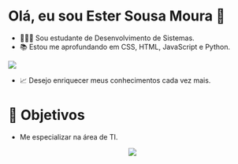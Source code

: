 
# Olá, eu sou Ester Sousa Moura 👋 
- 👩🏾‍💻 Sou estudante de Desenvolvimento de Sistemas.
- 📚 Estou me aprofundando em CSS, HTML, JavaScript e Python.
<div> 
<img src="https://cdn.jsdelivr.net/gh/devicons/devicon/icons/html5/html5-original.svg" />
</div>      


- 📈 Desejo enriquecer meus conhecimentos cada vez mais.

# 📌 Objetivos
- Me especializar na área de TI. 

<div align="center">
<img src="https://c.tenor.com/bCfpwMjfAi0AAAAM/cat-typing.gif"/>
</div>
